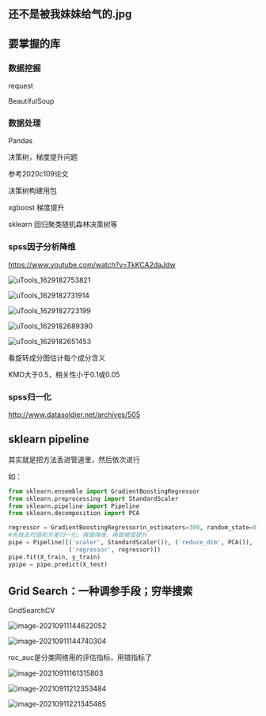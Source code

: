 ## 还不是被我妹妹给气的.jpg

## 要掌握的库

### 数据挖掘

request

BeautifulSoup

### 数据处理

Pandas



决策树，梯度提升问题

参考2020c109论文

决策树构建用包



xgboost 梯度提升

sklearn 回归聚类随机森林决策树等











### spss因子分析降维

https://www.youtube.com/watch?v=TkKCA2daJdw

![uTools_1629182753821](https://raw.githubusercontents.com/xutongxin1/PictureBed/master/img0/uTools_1629182753821.png)

![uTools_1629182731914](https://github.xutongxin.me/https://raw.githubusercontent.com/xutongxin1/PictureBed/master/img0/uTools_1629182731914.png)

![uTools_1629182723199](https://github.xutongxin.me/https://raw.githubusercontent.com/xutongxin1/PictureBed/master/img0/uTools_1629182723199.png)

![uTools_1629182689390](https://github.xutongxin.me/https://raw.githubusercontent.com/xutongxin1/PictureBed/master/img0/uTools_1629182689390.png)

![uTools_1629182651453](https://github.xutongxin.me/https://raw.githubusercontent.com/xutongxin1/PictureBed/master/img0/uTools_1629182651453.png)

看旋转成分图估计每个成分含义

KMO大于0.5，相关性小于0.1或0.05

### spss归一化

http://www.datasoldier.net/archives/505





## sklearn pipeline

其实就是把方法丢进管道里，然后依次进行

如：

```python
from sklearn.ensemble import GradientBoostingRegressor
from sklearn.preprocessing import StandardScaler
from sklearn.pipeline import Pipeline
from sklearn.decomposition import PCA

regressor = GradientBoostingRegressor(n_estimators=300, random_state=0)
#先做去均值和方差归一化，再做降维，再做梯度提升
pipe = Pipeline([('scaler', StandardScaler()), ('reduce_dim', PCA()),
                 ('regressor', regressor)])
pipe.fit(X_train, y_train)
ypipe = pipe.predict(X_test)
```

## Grid Search：一种调参手段；穷举搜索

GridSearchCV





![image-20210911144622052](https://github.xutongxin.me/https://raw.githubusercontent.com/xutongxin1/PictureBed/master/img0/image-20210911144622052.png)

![image-20210911144740304](https://github.xutongxin.me/https://raw.githubusercontent.com/xutongxin1/PictureBed/master/img0/image-20210911144740304.png)

roc_auc是分类网络用的评估指标，用错指标了

![image-20210911161315803](https://github.xutongxin.me/https://raw.githubusercontent.com/xutongxin1/PictureBed/master/img0/image-20210911161315803.png)



![image-20210911212353484](https://github.xutongxin.me/https://raw.githubusercontent.com/xutongxin1/PictureBed/master/img0/image-20210911212353484.png)

![image-20210911221345485](https://github.xutongxin.me/https://raw.githubusercontent.com/xutongxin1/PictureBed/master/img0/image-20210911221345485.png)
